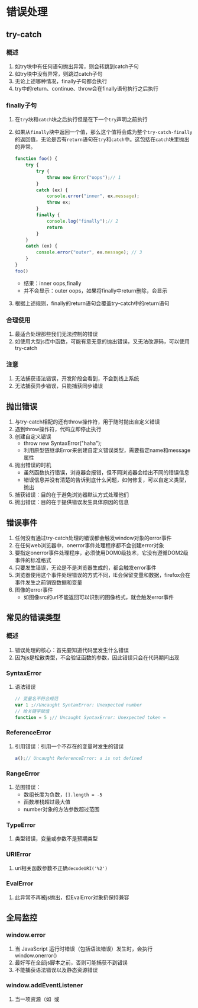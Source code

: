 # 错误处理
## try-catch
### 概述

1. 如try块中有任何语句抛出异常，则会转跳到catch子句
2. 如try块中没有异常，则跳过catch子句
3. 无论上述哪种情况，finally子句都会执行
4. try中的return、continue、throw会在finally语句执行之后执行

### finally子句

1. 在`try`块和`catch`块之后执行但是在下一个`try`声明之前执行

2. 如果从`finally`块中返回一个值，那么这个值将会成为整个`try-catch-finally`的返回值，无论是否有`return`语句在`try`和`catch`中。这包括在`catch`块里抛出的异常。

	```javascript
	function foo() {
	    try {
	        try {
	            throw new Error("oops");// 1
	        }
	        catch (ex) {
	            console.error("inner", ex.message);
	            throw ex;
	        }
	        finally {
	            console.log("finally");// 2
	            return
	        }
	    }
	    catch (ex) {
	        console.error("outer", ex.message); // 3
	    }
	}
	foo()
	```

	- 结果：inner oops,finally
	- 并不会显示：outer oops，如果将finally中return删除，会显示

3. 根据上述规则，finally的return语句会覆盖try-catch中的return语句

### 合理使用

1. 最适合处理那些我们无法控制的错误
2. 如使用大型js库中函数，可能有意无意的抛出错误，又无法改源码，可以使用try-catch

### 注意

1. 无法捕获语法错误，开发阶段会看到，不会到线上系统
2. 无法捕获异步错误，只能捕获同步错误

## 抛出错误

1. 与try-catch相配的还有throw操作符，用于随时抛出自定义错误
1. 遇到throw操作符，代码立即停止执行
1. 创建自定义错误
    - throw new SyntaxError("haha");
    - 利用原型链继承Error来创建自定义错误类型，需要指定name和message属性
1. 抛出错误的时机
    - 虽然函数执行错误，浏览器会报错，但不同浏览器会给出不同的错误信息
    - 错误信息并没有清楚的告诉到底什么问题，如何修复，可以自定义类型，抛出
1. 捕获错误：目的在于避免浏览器默认方式处理他们
1. 抛出错误：目的在于提供错误发生具体原因的信息

## 错误事件
1. 任何没有通过try-catch处理的错误都会触发window对象的error事件
1. 在任何web浏览器中，onerror事件处理程序都不会创建error对象
1. 要指定onerror事件处理程序，必须使用DOM0级技术，它没有遵循DOM2级事件的标准格式
1. 只要发生错误，无论是不是浏览器生成的，都会触发error事件
1. 浏览器使用这个事件处理错误的方式不同，IE会保留变量和数据，firefox会在事件发生之前销毁数据和变量
1. 图像的error事件
    - 如图像src的url不能返回可以识别的图像格式，就会触发error事件

## 常见的错误类型
### 概述

1. 错误处理的核心：首先要知道代码里发生什么错误
2. 因为js是松散类型，不会验证函数的参数，因此错误只会在代码期间出现

### SyntaxError

1. 语法错误

	```javascript
	// 变量名不符合规范
	var 1 ;//Uncaught SyntaxError: Unexpected number
	// 给关键字赋值
	function = 5 ;// Uncaught SyntaxError: Unexpected token =
	```

### ReferenceError

1. 引用错误：引用一个不存在的变量时发生的错误

	```javascript
	a();// Uncaught ReferenceError: a is not defined
	```

### RangeError

1. 范围错误：
	- 数组长度为负数，`[].length = -5`
	- 函数堆栈超过最大值
	- number对象的方法参数超过范围

### TypeError

1. 类型错误，变量或参数不是预期类型

### URIError

1. uri相关函数参数不正确`decodeURI('%2') `

### EvalError

1. 此异常不再被js抛出，但EvalError对象扔保持兼容

## 全局监控

### window.error

1. 当 JavaScript 运行时错误（包括语法错误）发生时，会执行 window.onerror()
2. 最好写在全部js脚本之前，否则可能捕获不到错误
3. 不能捕获语法错误以及静态资源错误

### window.addEventListener

1. 当一项资源（如 <img> 或 <script> ）加载失败，能被单一的 window.addEventListener 捕获

## 注意

### 问题

1. 在查看 JavaScript 错误统计时，发现 80% 以上都是 "script error"。
2. 由于脚本来源于第三方（如cdn），为了避免信息泄露，故不报告细节，用script error代替

### 解决

1. 添加CORS支持，页面脚本使用`<script src="//xxx.com/example.js" crossorigin></script>`
2. 服务器添加access-control-allow-origin



# 性能

## 提高性能

### 注意作用域

1. 随着作用域链中的作用域数量的增加，访问当前作用域以外的变量的时间也在增加
1. 避免全局查找
    - 如要使用document.getElementById,100次
    - 需要在作用域链查找document100次，故可创建局部变量doc = document
1. 避免with语句
    - with会创建自己的作用域，因此会增加其中执行代码的作用域链的长度
    - 大部分情况下可以用局部变量代替

### 选择正确的方法
1. 避免不必要的属性查找
    - 避免不必要的属性查找
    - 访问字面值、存储在变量的值、数组，为O(1)，非常高效
    - 访问对象属性是O(n)操作，因为必须在原型链中对拥有该名称的属性进行一次搜索
    - 对象属性，可以根据点的个数确定属性查找的次数
    - 如多次用到对象属性，要存在局部变量中，第一次访问是O(n)，之后都是O(1)
1. 避免双重解释
    - 避免解析包含js代码的字符串
    - 如：new Function("alert('Hello world');");

### 优化DOM交互
1. js各个方面，DOM毫无疑问是最慢的一部分
1. 最小化现场更新
    - 一旦需要访问DOM部分是已经显示在页面的一部分，那么就进行了一个现场更新
    - 一旦需要更新DOM，可以考虑文档片段来构建DOM结构
1. 使用innerHTML
    - 使用innerHTML比标准DOM创建相同的DOM结构快
    - innerHTML设置值的过程
        - 后台创建一个HTML解析器
        - 使用内部DOM调用来创建DOM结构
        - 不是基于js的DOM调用
        - 由于内部方法是编译方法而非解释执行，执行更快
1. 使用事件代理
    - 根据事件冒泡，在更高层DOM设置事件处理程序
1. HTMLCollection
    - 任何时候访问HTMLCollection，无论是方法还是属性，都是在文档上进行一个查询
    - 何时返回一个HTMLCollection对象
        - 调用getElementByTagName()
        - 获取childNodes属性
        - 获取attribute属性
        - 访问特殊集合：document.forms,document.images等



# 测试

## 单元测试

### 意义

1. 如果API升级时，测试用例可以很好地􏶃查是否向下兼容

### 断言

1. 􏶠断言是单元􏴛测试中用来保证最小单􏴛是否正常的􏶃检测方法。
2. 是用于检测程序在运行时，是否满足期望
3. node存在assert模块，而市面上的断言库大多都是基于assert模块进行封􏱢和扩展的
4. 断言一􏰐􏶃查失败，将会抛出异常􏲀􏲿整个应用

### 测试框架

1. 测试框架用于为测试服务，它本身并不参与测试，主要用于管理测试用例和生成测试􏴋􏲎报告
2. 测试用例的不同组织方式
   - TDD测试驱动：所有功能是否被正确实现，每一个功能都具备对应的测试用例
   - BDD行为驱动：关注整体行为是否符合预期，适合自􏷈向下的设计方式

## 性能测试

### 􏰳􏸎􏵑􏵒基准测试

1. 基准测试要统计的就是在多少时间内执行了多少次􏱧某个方法，主要方法如下：
2. 使用new Date方式的缺陷
  - 由于浏览器精度问题，可能小于1ms或10ms，都会被显示为0
  - 无法确定每次都是相同的时间运行完
  	- 不知道系统或引擎是不是对时间有影响
  - end-start会有误差
  - 无法确定测试的环境是不是过度优化了，即本次测试js引擎找到了最优办法，实际环境则不行了
3. 重复
  - 如果将上面代码重复100次，求平均也是不行的
  	- 因为某处最优或最差可能影响最终结果
4. Benchmark.js
  - 任何有意义且可靠的性能测试都应该基于统计学上合理的实践
  - http://benchmarkjs.com/
  - 如想对代码进行功能测试和性能测试，这个库应该最优先考虑
  - 如果想得到可靠的测试结论的话，就需要在很多不同的环境进行测试
5. jsPerf.com
  - 可以实现多环境测试
  - 可以实现代码片段的性能测试

# 尾调用优化

## 概述

1. ES6涉及的一个性能领域的特殊要求：尾调用优化（ Tail Call Optimization， TCO）
    - 尾调用就是一个出现在另一个函数“结尾”处的函数调用
    ```javascript
    function bar(y) {
        return foo( y + 1 ); // 尾调用
    }
    function baz() {
        return 1 + bar( 40 ); // 非尾调用
    }
    ```
    - 这意味着 bar(..) 基本上已经完成了，那么在调用 foo(..) 时，它就不需要创建一个新的栈帧，而是可以重用已有的 bar(..) 的栈帧。这样不仅速度更快，也更节省内存
    
1. ES6要求引擎必须实现TCO，因为一些程序，无TCO则无法实现

1. 尾递归的本质实际上就是将方法需要的上下文通过方法的参数传递进下一次调用之中，以达到去除上层依赖

## 为何提倡使用尾调用

1. 函数调用会在内存形成一个“调用记录”，又称“调用帧”（call frame）

2. 此调用帧，只有在函数执行完毕，才会被 js 机制内存回收

3. 如果在函数A的内部调用函数B，那么在A的调用帧上方，还会形成一个B的调用帧。等到B运行结束，将结果返回到A，B的调用帧才会消失。如果函数B内部还调用函数C，那就还有一个C的调用帧，以此类推。所有的调用帧，就形成一个“调用栈”（call stack）

4. 如下代码

   ```javascript
   function f() {
       let m = 1;
       let n = 2;
       return g(m + n);
   }
   f();
   
   // 等同于
   function f() {
       return g(3);
   }
   f();
   
   // 等同于
   g(3);
   ```

   - f函数不是尾调用，函数f需要保存m和n的值、g的调用位置等信息
   - 由于f是尾调用，调用`g`之后，函数`f`就结束了，所以执行到最后一步，完全可以删除`f(x)`的调用帧，只保留`g(3)`的调用帧。


## 尾递归

1. 如果尾调用自身，就称为尾递归

2. 通用斐波那契数列

  ```javascript
  function foo(n){
      if(n <=1){
          return 1;
      }
      return foo(n-1)+ foo(n-2)
  }
  ```

  - n=100就会造成栈溢出

3. 尾递归斐波那契数列

  ```javascript
  function foo(n,ac1 = 1, ac2 = 1){
      if(n <=1){
          return ac2;
      }
      return foo(n-1, ac2, ac1+ac2)
  }
  ```

  - 利用参数来存储之前的值

# 内存管理

## 什么是内存

1. 内存可以看作是一个巨大的bits数组
2. 但我们并不擅长用bits思考问题，故使用byte来思考（1byte = 8bits）
3. 很多东西存储在内存中：如程序运行的全部变量与数据、程序代码（包括操作系统的）

## 内存动态分配

1. 如`const arr = readInput()`，arr数组大小需要根据用户输入才知道，故在编译阶段并不知道要给arr分配多少内存合适

2. 所以不能给arr在栈上分配，故需要在堆上分配

3. 两者的区别

	| 静态分配               | 动态分配           |
	| ---------------------- | ------------------ |
	| 编译时知道内存使用大小 | 不知道             |
	| 分配在栈上             | 分配在堆上         |
	| FILO结构               | 没有特殊的分配顺序 |

​	

## 垃圾回收机制

### 为何需要这样的机制

1. JavaScript程序每次创建字符串、数组或对象时，解释器都必须分配内存来存储这个实体。当这些值不再需要时，需要释放内存，否则，Js会消耗完全部内存，造成系统崩溃。
2. 垃圾回收的方法：标记清除、计数引用。

### 标记清除

1. 最常见的垃圾回收方式
2. 会为进入环境和离开环境的变量打上标记
3. 可以使用任何方式来标记变量，如通过翻转某个特殊位来记录何时进入环境，何时离开环境
4. 垃圾回收器会定期清除标记为离开环境的变量，以释放内存

### 引用计数（不常见）

1. 跟踪记录每个值被引用的次数

2. 何为引用：

	- 如一个对象可以访问另一个对象（无论是隐式还是显示）
	- 如js对象隐式引用他的原型，显示引用它的属性值

3. 当声明一个变量，并用一个引用类型值a赋值时，会将a引用次数标记为1，如变量更换了引用值，则a的引用次数标记减1，为0

4. 垃圾回收器会定时回收标记为0的

5. 此方式会导致内存泄漏

	```javascript
	function problem() {
	    var objA = new Object();
	    var objB = new Object();
	    objA.someOtherObject = objB;
	    objB.anotherObject = objA;
	}
	```

	- objA与objB相互引用，会被标记为2，当两个对象离开作用域后，计数不为0
	- 垃圾回收器并不能回收这样的对象，故会造成内存泄露

6. Mark-sweep算法，解决上述循环引用的问题

	- 会先获取根对象，如window或global
	- 然后检查其孩子并进行标记
	- 回收不在根上的对象
	- 对于循环引用的对象，由于未与根对象相关，故会被回收

### 注意

1. GC是不可以预测的，你并不知道它何时执行

# V8引擎

## 内存管理

### 内存限制

1. Node中通过js使用内存时就会发现只能使用部分内存(64位系统下约为1.4 GB，32位系统下约为0.7 GB)
2. 因此，node无法直接操作大内存对象，比如无法将一个2 GB的文件读入内存中进行字符串分析处理，即使物理内存有32 GB
3. 主要原因是node是基于v8构建的，Node使用的js对象基本上都是通过V8自己的方式来进行分配和管理的
4. 但Node中的内存使用并非都是通过V8进行分配的，那些不是通过V8分配的内存称为堆外内存（如Buffer）

### 对象分配

1. 在V8中，所有的JavaScript对象都是通过堆来进行分配的
2. 为何v8会限制内存的使用
   - 表层原因：V8最初为浏览器而设计，不太会遇到大量内存使用的场景
   - 深层原因：v8垃圾回收机制，以1.5G内存为例，做一次非增量式的垃圾回收甚至要1秒以上，垃圾回收会暂停js线程，会大大影响应用性能
3. 对于node应用
   - `process.memoryUsage()`：查看当前使用的内存情况
   - 也可以调整内存限制

## 垃圾回收机制

### 回收算法

#### 概述

1. 主要基于分代式垃圾回收机制
2. 在实际应用中，上述介绍的通用方法并不能胜任全部场景
3. 现代的垃圾回收算法中按对象的存活时间将内存的垃圾回收进行不同的分代，然后分别对不同分代的内存施以更高效的算法。

#### 内存分代

1. 在V8中，主要将内存分为新生代和老生代两代

   ![image-20200203121915207](13-错误处理与性能.assets/image-20200203121915207.png)

   - 新生代中的对象：存活时间较短的对象
   - 老生代中的对象：存活时间较长或常驻内存的对象

2. node中通过--max-old-space-size与--max-new-space-size，可以分别调整两个空间的大小

3. 但这个设置需要在node启动前进行，意味着node并不能根据使用情况自动扩充

#### Scavenge算法

1. 在分代的基础上，主要使用此算法的一个实现Cheney算法
2. 这个算法的思想
   - 将内存空间分为两个部分，分别称为FROM（使用状态）和TO（闲置状态）
   - 进行回收时，将FROM内的激活状态是对象复制到TO，
   - 然后清空FROM，两个空间角色进行交换
3. 主要缺点：只能使用堆内存中的一半，空间利用率低
4. 主要优点：非常适合新生代的内存空间，因为新生代中对象的生命周期较短，存活的对象也只占少数
5. 当一个对象经过多次复制依然存活时，它将会被认为是生命周期较长的对象，移动到老生代，采用新的算法进行管理，这个过程称之为：晋升
6. 晋升的条件
   - 对象是否经历过Scavenge回收，如果回收过，则晋升
   - To空间的内存占用比：如一个对象复制到To，To空间占用超过25%，则将对象晋升，主要是因为之后会切换FROM和TO的空间职能，如果TO空间占用太多，会影响后续的内存分配

#### Mark-Sweep

1. 主要是处理老生代空间的算法
2. Scavenge中只复制活着的对象，而Mark-Sweep只清理死亡对象。 活对象在新生代中只占较小部分，死对象在老生代中只占较小部分
3. Mark-Sweep（标记清除）
   - 标记阶段：遍历全部对象，标记活着的对象
   - 清除阶段：直接清除未标记的
4. 主要问题是：清除后，内存空间会出现不连续的状态，这会为后续的内存分配造成困难
5. 为了解决Mark-Sweep的内存碎片问题，Mark-Compact被提出来

#### Mark-Compact

1. 可以理解为标记整理的意思
2. 主要思路是：在于对象在标记为死亡后，在整理的过程中，将活着的对象往一端移动，移动完成后，直接清理掉边界外的内存
3. 由于此算法会移动对象，故速度会最慢的
4. 因此，为了性能，V8主要使用Mark-Sweep，在空间不足以对从新生代中晋升过来的对象进行分配时才使用Mark-Compact。

#### Incremental Marking

1. 为了避免出现js应用逻辑与垃圾回收器看到的不一致的情况，3种基本算法都需要将应用逻辑暂停下来，待执行完垃圾回收后再恢复执行应用逻辑
2. 对于新生代存活对象少，全停顿影响不大，但对于老生代存活对象多，进行全标记、整理会占用大量时间
3. 故V8采用增量方式，将标记全部内容拆分为多步，每步标记部分、整理部分，然后让js应用执行一会，再进行处理

### 查看垃圾回收日志

1. node启动时添加`--trace_gc`参数
2. `node --prof test01.js`
   - 可以得到V8执行时的性能分析数据
   - 会在目录下得到一个v8.log日志文件，但此文件无可读性
3. v8提供了linux-tick-processor工具用于统计日志信息（deps/v8/tools目录下）
   - `linux-tick-processor v8.log` 可以获得统计信息
   - 可以看到垃圾回收占比

## 内存泄漏

1. 尽管内存泄漏的情况不尽相同，但实质是：应当回收的对象出现意外而没有被回收，变成了常驻在老生代中的对象

### 慎将内存当做缓存

1. 在Node中，缓存并非物美价廉，一般被作为缓存，会被存储在老生代中，存储的越多，会导致垃圾回收扫描的消耗越多
2. 另一个方面，一般习惯使用对象来缓存东西，但严格意义讲，键值对的对象与缓存是有区别的，缓存是有严格过期策略的
3. 进程是无法共用缓存的，可能会导致缓存不可避免地有重复，对物理内存是一种浪费，故要使用大量缓存最好还是采用进程外缓存-redis等

### 关注队列状态

1. 如队列消费速度低于生产速度， 将会形成堆积，会产生内存泄漏
2. 表层的解决办法是：换用消费速度更快的方式，但还是无法应对激增
3. 深层的结晶办法是：
   - 监控队列长度，一旦堆积，则进行报警
   - 增加调用超时设置，为消费速度设置一个下限
   - 阻塞设置：当队列满了，则禁止再添加内容

## 大内存应用

1. 由于V8的内存限制，我们无法通过`fs.readFile()`和`fs.writeFile()`直接进行大文件的操作
2. 改用`fs.createReadStream()`和`fs.createWriteStream()`方法通过流的方式实现对大文件的操作